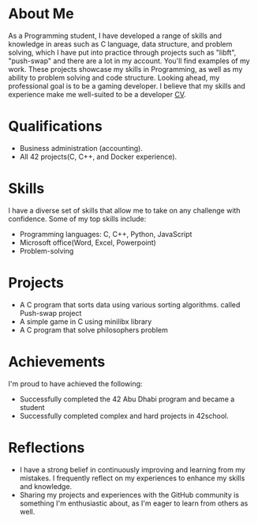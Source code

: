 # About Me <br>
As a Programming student, I have developed a range of skills and knowledge in areas such as C language, data structure, and problem solving, which I have put into practice through projects such as "libft", "push-swap" and there are a lot in my account. You'll find examples of my work. These projects showcase my skills in Programming, as well as my ability to problem solving and code structure. Looking ahead, my professional goal is to be a gaming developer. I believe that my skills and experience make me well-suited to be a developer [CV](https://drive.google.com/file/d/1AbKZ6tE-0VP8j2GbV9JQEGSpBn-eDIBZ/view?usp=drivesdk). <br>

# Qualifications
* Business administration (accounting).
* All 42 projects(C, C++, and Docker experience).

# Skills <br>
I have a diverse set of skills that allow me to take on any challenge with confidence. Some of my top skills include:<br>

* Programming languages: C, C++, Python, JavaScript<br>
* Microsoft office(Word, Excel, Powerpoint)<br>
* Problem-solving<br>

# Projects <br>
* A C program that sorts data using various sorting algorithms. called Push-swap project<br>
* A simple game in C using minilibx library<br> 
* A C program that solve philosophers problem<br>

# Achievements<br>
I'm proud to have achieved the following:<br>

* Successfully completed the 42 Abu Dhabi program and became a student<br>
* Successfully completed complex and hard projects in 42school.<br>

# Reflections<br>
* I have a strong belief in continuously improving and learning from my mistakes. I frequently reflect on my experiences to enhance my skills and knowledge.<br>
* Sharing my projects and experiences with the GitHub community is something I'm enthusiastic about, as I'm eager to learn from others as well.
